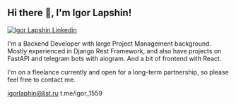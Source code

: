 <h2> Hi there 👋, I'm Igor Lapshin! </h2>

[![Igor Lapshin Linkedin](https://img.shields.io/badge/LinkedIn-0077B5?style=for-the-badge&logo=linkedin&logoColor=white)](https://www.linkedin.com/in/ilapshin/)

I'm a Backend Developer with large Project Management background. Mostly experienced in Django Rest Framework, and also have projects on FastAPI and telegram bots with aiogram. And a bit of frontend with React.

I'm on a fleelance currently and open for a long-term partnership, so please feel free to contact me.

igorlaphin@list.ru
t.me/igor_1559
